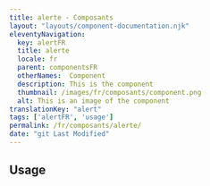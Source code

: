 ```yaml
---
title: alerte - Composants
layout: "layouts/component-documentation.njk"
eleventyNavigation:
  key: alertFR
  title: alerte
  locale: fr
  parent: componentsFR
  otherNames:  Component
  description: This is the component
  thumbnail: /images/fr/composants/component.png
  alt: This is an image of the component
translationKey: "alert"
tags: ['alertFR', 'usage']
permalink: /fr/composants/alerte/
date: "git Last Modified"
---
```


## Usage